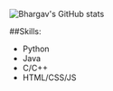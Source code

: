 ![Bhargav's GitHub stats](https://github-readme-stats.vercel.app/api?username=beranki&show_icons=true&theme=transparent)

##Skills:
- Python
- Java
- C/C++
- HTML/CSS/JS
